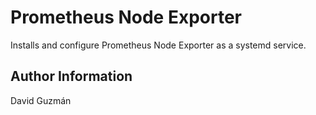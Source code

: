 Prometheus Node Exporter
=========

Installs and configure Prometheus Node Exporter as a systemd service.


Author Information
------------------

David Guzmán
